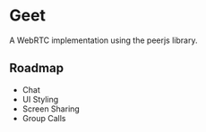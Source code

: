 # Geet

A WebRTC implementation using the peerjs library.

## Roadmap

- Chat
- UI Styling
- Screen Sharing
- Group Calls